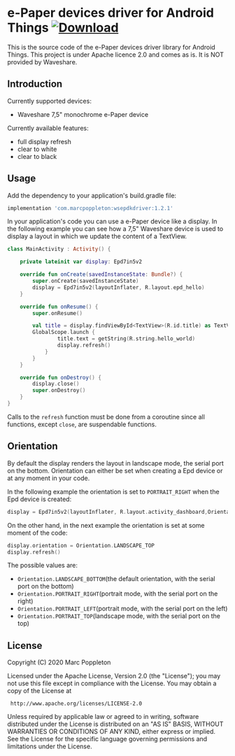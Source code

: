 e-Paper devices driver for Android Things [ ![Download](https://api.bintray.com/packages/marcpoppleton/Maven/com.marcpoppleton%3Awsepdkdriver/images/download.svg) ](https://bintray.com/marcpoppleton/Maven/com.marcpoppleton%3Awsepdkdriver/_latestVersion)
============================

This is the source code of the e-Paper devices driver library for Android Things.
This project is under Apache licence 2.0 and comes as is. It is NOT provided by Waveshare.

Introduction
-------------

Currently supported devices:

* Waveshare 7,5" monochrome e-Paper device

Currently available features:

* full display refresh
* clear to white
* clear to black

Usage
--------

Add the dependency to your application's build.gradle file:

```groovy
implementation 'com.marcpoppleton:wsepdkdriver:1.2.1'
```

In your application's code you can use a e-Paper device like a display.
In the following example you can see how a 7,5" Waveshare device is used to display a layout in which we update the content of a TextView.

```kotlin
class MainActivity : Activity() {

    private lateinit var display: Epd7in5v2

    override fun onCreate(savedInstanceState: Bundle?) {
        super.onCreate(savedInstanceState)
        display = Epd7in5v2(layoutInflater, R.layout.epd_hello)
    }

    override fun onResume() {
        super.onResume()

        val title = display.findViewById<TextView>(R.id.title) as TextView
        GlobalScope.launch {
                title.text = getString(R.string.hello_world)
                display.refresh()
            }
        }
    }

    override fun onDestroy() {
        display.close()
        super.onDestroy()
    }
}
```

Calls to the ```refresh``` function must be done from a coroutine since all functions, except ```close```, are suspendable functions.

Orientation
--------

By default the display renders the layout in landscape mode, the serial port on the bottom. Orientation can either be set when creating a Epd device or at any moment in your code.

In the following example the orientation is set to ```PORTRAIT_RIGHT``` when the Epd device is created:
```kotlin
display = Epd7in5v2(layoutInflater, R.layout.activity_dashboard,Orientation.PORTRAIT_RIGHT)
```

On the other hand, in the next example the orientation is set at some moment of the code:
```kotlin
display.orientation = Orientation.LANDSCAPE_TOP
display.refresh()
```

The possible values are:

* ```Orientation.LANDSCAPE_BOTTOM```(the default orientation, with the serial port on the bottom)
* ```Orientation.PORTRAIT_RIGHT```(portrait mode, with the serial port on the right)
* ```Orientation.PORTRAIT_LEFT```(portrait mode, with the serial port on the left)
* ```Orientation.PORTRAIT_TOP```(landscape mode, with the serial port on the top)


License
--------

Copyright (C) 2020 Marc Poppleton

Licensed under the Apache License, Version 2.0 (the "License");
you may not use this file except in compliance with the License.
You may obtain a copy of the License at

     http://www.apache.org/licenses/LICENSE-2.0

Unless required by applicable law or agreed to in writing, software
distributed under the License is distributed on an "AS IS" BASIS,
WITHOUT WARRANTIES OR CONDITIONS OF ANY KIND, either express or implied.
See the License for the specific language governing permissions and
limitations under the License.
